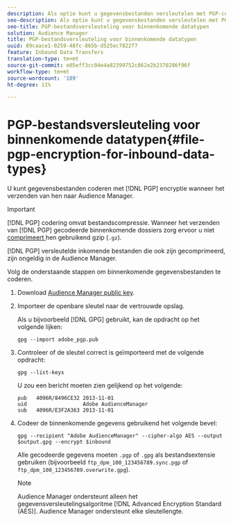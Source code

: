```yaml
---
description: Als optie kunt u gegevensbestanden versleutelen met PGP-codering wanneer u ze naar de Audience Manager verzendt.
seo-description: Als optie kunt u gegevensbestanden versleutelen met PGP-codering wanneer u ze naar de Audience Manager verzendt.
seo-title: PGP-bestandsversleuteling voor binnenkomende datatypen
solution: Audience Manager
title: PGP-bestandsversleuteling voor binnenkomende datatypen
uuid: 89caace1-0259-48fc-865b-d525ec7822f7
feature: Inbound Data Transfers
translation-type: tm+mt
source-git-commit: e05eff3cc04e4a82399752c862e2b2370286f96f
workflow-type: tm+mt
source-wordcount: '189'
ht-degree: 11%

---
```



# PGP-bestandsversleuteling voor binnenkomende datatypen{#file-pgp-encryption-for-inbound-data-types}

U kunt gegevensbestanden coderen met [!DNL PGP] encryptie wanneer het verzenden van hen naar Audience Manager.

<!-- c_encryption.xml -->

>[!IMPORTANT]
>
>[!DNL PGP] codering omvat bestandscompressie. Wanneer het verzenden van [!DNL PGP] gecodeerde binnenkomende dossiers zorg ervoor u niet [comprimeert ](../../../integration/sending-audience-data/batch-data-transfer-explained/inbound-file-compression.md) hen gebruikend gzip (`.gz`).
>
>[!DNL PGP] versleutelde inkomende bestanden die ook zijn  [](../../../integration/sending-audience-data/batch-data-transfer-explained/inbound-file-compression.md) gecomprimeerd, zijn ongeldig in de Audience Manager.

Volg de onderstaande stappen om binnenkomende gegevensbestanden te coderen.

1. Download [Audience Manager public key](./assets/adobe_pgp.pub).
2. Importeer de openbare sleutel naar de vertrouwde opslag.

   Als u bijvoorbeeld [!DNL GPG] gebruikt, kan de opdracht op het volgende lijken:

   `gpg --import adobe_pgp.pub`

3. Controleer of de sleutel correct is geïmporteerd met de volgende opdracht:

   `gpg --list-keys`

   U zou een bericht moeten zien gelijkend op het volgende:

   ```
   pub   4096R/8496CE32 2013-11-01
   uid                  Adobe AudienceManager
   sub   4096R/E3F2A363 2013-11-01
   ```

4. Codeer de binnenkomende gegevens gebruikend het volgende bevel:

   `gpg --recipient "Adobe AudienceManager" --cipher-algo AES --output $output.gpg --encrypt $inbound`

   Alle gecodeerde gegevens moeten `.pgp` of `.gpg` als bestandsextensie gebruiken (bijvoorbeeld `ftp_dpm_100_123456789.sync.pgp` of `ftp_dpm_100_123456789.overwrite.gpg`).

   >[!NOTE]
   >
   >Audience Manager ondersteunt alleen het gegevensversleutelingsalgoritme [!DNL Advanced Encryption Standard (AES)]. Audience Manager ondersteunt elke sleutellengte.
